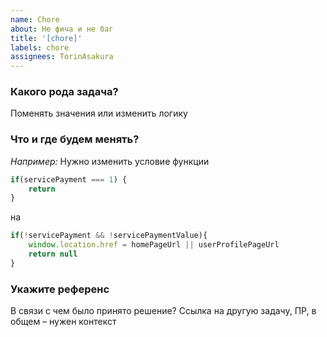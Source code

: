 ```yaml
---
name: Chore
about: Не фича и не баг
title: '[chore]'
labels: chore
assignees: TorinAsakura
---
```


### Какого рода задача?
Поменять значения или изменить логику

### Что и где будем менять?
_Например:_
Нужно изменить условие функции
```javascript
if(servicePayment === 1) {
    return
}
```
на
```javascript
if(!servicePayment && !servicePaymentValue){
    window.location.href = homePageUrl || userProfilePageUrl
    return null
}
```

### Укажите референс
В связи с чем было принято решение? Ссылка на другую задачу, ПР, в общем – нужен контекст
